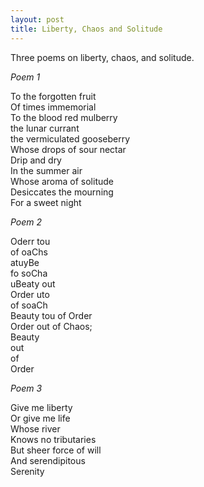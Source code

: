 ```yaml
---
layout: post
title: Liberty, Chaos and Solitude
---
```


Three poems on liberty, chaos, and solitude. 

*Poem 1*

To the forgotten fruit  
Of times immemorial  
To the blood red mulberry  
the lunar currant  
the vermiculated gooseberry  
Whose drops of sour nectar  
Drip and dry  
In the summer air  
Whose aroma of solitude  
Desiccates the mourning  
For a sweet night  

*Poem 2*
  
Oderr tou  
of oaChs  
atuyBe  
fo soCha  
uBeaty out   
Order uto  
of soaCh    
Beauty tou of Order    
Order out of Chaos;  
Beauty  
out  
of  
Order


*Poem 3*

Give me liberty  
Or give me life  
Whose river  
Knows no tributaries  
But sheer force of will  
And serendipitous  
Serenity